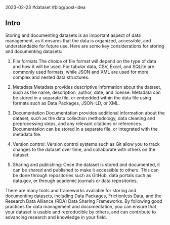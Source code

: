 2023-02-23
#dataset 
#blog/post-idea 
## Intro
Storing and documenting datasets is an important aspect of data management, as it ensures that the data is organized, accessible, and understandable for future use. Here are some key considerations for storing and documenting datasets:

1.  File formats
The choice of file format will depend on the type of data and how it will be used. For tabular data, CSV, Excel, and SQLite are commonly used formats, while JSON and XML are used for more complex and nested data structures.
    
2.  Metadata
Metadata provides descriptive information about the dataset, such as the name, description, author, date, and license. Metadata can be stored in a separate file, or embedded within the data file using formats such as Data Packages, JSON-LD, or XML.
    
3.  Documentation
Documentation provides additional information about the dataset, such as the data collection methodology, data cleaning and preprocessing steps, and any relevant citations or references. Documentation can be stored in a separate file, or integrated with the metadata file.
    
4.  Version control: Version control systems such as Git allow you to track changes to the dataset over time, and collaborate with others on the dataset.
    
5.  Sharing and publishing: Once the dataset is stored and documented, it can be shared and published to make it accessible to others. This can be done through repositories such as GitHub, data portals such as data.gov, or through academic journals or data repositories.
    

There are many tools and frameworks available for storing and documenting datasets, including Data Packages, Frictionless Data, and the Research Data Alliance (RDA) Data Sharing Frameworks. By following good practices for data management and documentation, you can ensure that your dataset is usable and reproducible by others, and can contribute to advancing research and knowledge in your field.